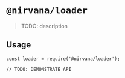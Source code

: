 # `@nirvana/loader`

> TODO: description

## Usage

```
const loader = require('@nirvana/loader');

// TODO: DEMONSTRATE API
```
